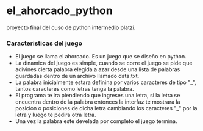 # el_ahorcado_python
proyecto final del cuso de python intermedio platzi.

### Caracteristicas del juego

- El juego se llama el ahorcado. Es un juego que se diseño en python.
- La dinamica del juego es simple, cuando se corre el juego se pide que adivines cierta palabra elegida a azar desde una lista de palabras guardadas dentro de un archivo llamado data.txt. 
- La palabra inicialmente estara definina por varios caracteres de tipo "_", tantos caracteres como letras tenga la palabra.
- El programa te ira piendiendo que ingreses una letra, si la letra se encuentra dentro de la palabra entonces la interfaz te mostrara la posicion o posiciones de dicha letra cambiando los caracteres "_" por la letra y luego te pedira otra letra.
- Una vez la palabra este develada por completo el juego termina.
